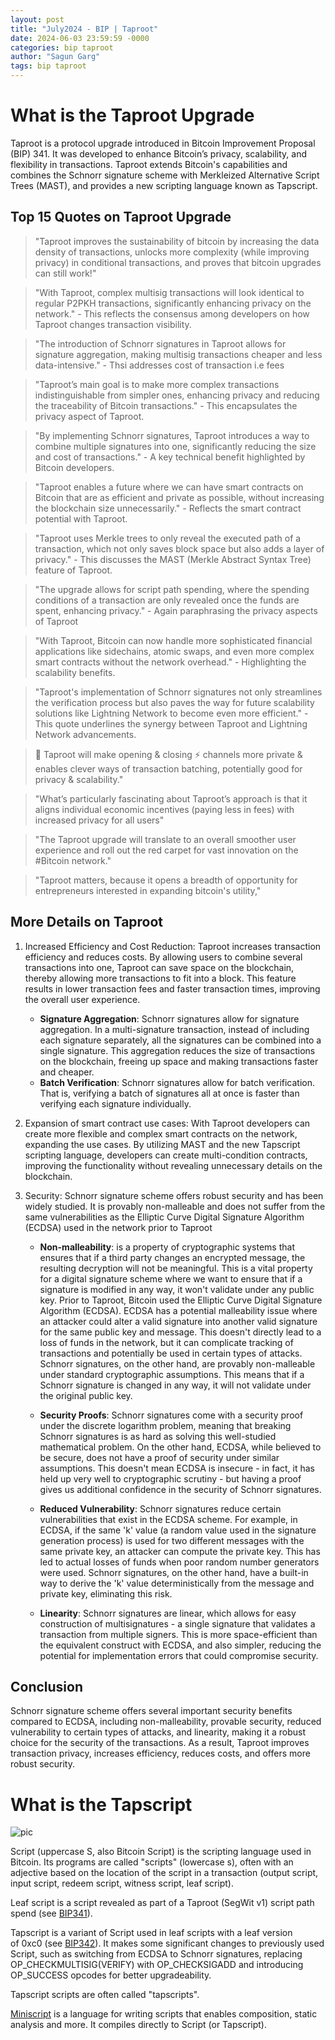 ```yaml
---
layout: post
title: "July2024 - BIP | Taproot"
date: 2024-06-03 23:59:59 -0000
categories: bip taproot
author: "Sagun Garg"
tags: bip taproot
---
```


# What is the Taproot Upgrade
Taproot is a protocol upgrade introduced in Bitcoin Improvement Proposal (BIP) 341. It was developed to enhance Bitcoin’s privacy, scalability, and flexibility in transactions. Taproot extends Bitcoin's capabilities and combines the Schnorr signature scheme with Merkleized Alternative Script Trees (MAST), and provides a new scripting language known as Tapscript.

## Top 15 Quotes on Taproot Upgrade

> "Taproot improves the sustainability of bitcoin by increasing the data density of transactions, unlocks more complexity (while improving privacy) in conditional transactions, and proves that bitcoin upgrades can still work!"

> "With Taproot, complex multisig transactions will look identical to regular P2PKH transactions, significantly enhancing privacy on the network." - This reflects the consensus among developers on how Taproot changes transaction visibility.

> "The introduction of Schnorr signatures in Taproot allows for signature aggregation, making multisig transactions cheaper and less data-intensive." - Thsi addresses cost of transaction i.e fees 

> "Taproot’s main goal is to make more complex transactions indistinguishable from simpler ones, enhancing privacy and reducing the traceability of Bitcoin transactions." - This encapsulates the privacy aspect of Taproot.

> "By implementing Schnorr signatures, Taproot introduces a way to combine multiple signatures into one, significantly reducing the size and cost of transactions." - A key technical benefit highlighted by Bitcoin developers.

> "Taproot enables a future where we can have smart contracts on Bitcoin that are as efficient and private as possible, without increasing the blockchain size unnecessarily." - Reflects the smart contract potential with Taproot.

> "Taproot uses Merkle trees to only reveal the executed path of a transaction, which not only saves block space but also adds a layer of privacy." - This discusses the MAST (Merkle Abstract Syntax Tree) feature of Taproot.

> "The upgrade allows for script path spending, where the spending conditions of a transaction are only revealed once the funds are spent, enhancing privacy." - Again paraphrasing the privacy aspects of Taproot

>"With Taproot, Bitcoin can now handle more sophisticated financial applications like sidechains, atomic swaps, and even more complex smart contracts without the network overhead." - Highlighting the scalability benefits.

> "Taproot's implementation of Schnorr signatures not only streamlines the verification process but also paves the way for future scalability solutions like Lightning Network to become even more efficient." - This quote underlines the synergy between Taproot and Lightning Network advancements.

> 🥕 Taproot will make opening & closing ⚡️ channels more private & enables clever ways of transaction batching, potentially good for privacy & scalability."

> "What’s particularly fascinating about Taproot’s approach is that it aligns individual economic incentives (paying less in fees) with increased privacy for all users" 

> "The Taproot upgrade will translate to an overall smoother user experience and roll out the red carpet for vast innovation on the #Bitcoin network."

> "Taproot matters, because it opens a breadth of opportunity for entrepreneurs interested in expanding bitcoin's utility,"

## More Details on Taproot

1. Increased Efficiency and Cost Reduction: Taproot increases transaction efficiency and reduces costs. By allowing users to combine several transactions into one, Taproot can save space on the blockchain, thereby allowing more transactions to fit into a block. This feature results in lower transaction fees and faster transaction times, improving the overall user experience. 

    - **Signature Aggregation**: Schnorr signatures allow for signature aggregation. In a multi-signature transaction, instead of including each signature separately, all the signatures can be combined into a single signature. This aggregation reduces the size of transactions on the blockchain, freeing up space and making transactions faster and cheaper.
    - **Batch Verification**: Schnorr signatures allow for batch verification. That is, verifying a batch of signatures all at once is faster than verifying each signature individually. 

2. Expansion of smart contract use cases: With Taproot developers can create more flexible and complex smart contracts on the network, expanding the use cases. By utilizing MAST and the new Tapscript scripting language, developers can create multi-condition contracts, improving the functionality without revealing unnecessary details on the blockchain.

3. Security: Schnorr signature scheme offers robust security and has been widely studied. It is provably non-malleable and does not suffer from the same vulnerabilities as the Elliptic Curve Digital Signature Algorithm (ECDSA) used in the network prior to Taproot

    - **Non-malleability**:  is a property of cryptographic systems that ensures that if a third party changes an encrypted message, the resulting decryption will not be meaningful. This is a vital property for a digital signature scheme where we want to ensure that if a signature is modified in any way, it won't validate under any public key. Prior to Taproot, Bitcoin used the Elliptic Curve Digital Signature Algorithm (ECDSA). ECDSA has a potential malleability issue where an attacker could alter a valid signature into another valid signature for the same public key and message. This doesn't directly lead to a loss of funds in the network, but it can complicate tracking of transactions and potentially be used in certain types of attacks. Schnorr signatures, on the other hand, are provably non-malleable under standard cryptographic assumptions. This means that if a Schnorr signature is changed in any way, it will not validate under the original public key.

    - **Security Proofs**: Schnorr signatures come with a security proof under the discrete logarithm problem, meaning that breaking Schnorr signatures is as hard as solving this well-studied mathematical problem. On the other hand, ECDSA, while believed to be secure, does not have a proof of security under similar assumptions. This doesn't mean ECDSA is insecure - in fact, it has held up very well to cryptographic scrutiny - but having a proof gives us additional confidence in the security of Schnorr signatures.

    - **Reduced Vulnerability**: Schnorr signatures reduce certain vulnerabilities that exist in the ECDSA scheme. For example, in ECDSA, if the same 'k' value (a random value used in the signature generation process) is used for two different messages with the same private key, an attacker can compute the private key. This has led to actual losses of funds when poor random number generators were used. Schnorr signatures, on the other hand, have a built-in way to derive the 'k' value deterministically from the message and private key, eliminating this risk.

    - **Linearity**: Schnorr signatures are linear, which allows for easy construction of multisignatures - a single signature that validates a transaction from multiple signers. This is more space-efficient than the equivalent construct with ECDSA, and also simpler, reducing the potential for implementation errors that could compromise security.

## Conclusion
Schnorr signature scheme offers several important security benefits compared to ECDSA, including non-malleability, provable security, reduced vulnerability to certain types of attacks, and linearity, making it a robust choice for the security of the transactions. As a result, Taproot improves transaction privacy, increases efficiency, reduces costs, and offers more robust security. 

# What is the Tapscript

![pic](https://sagungarg.com/assets/img/log-post-images/blog-july24-tapscript-script-miniscript.png)

Script (uppercase S, also Bitcoin Script) is the scripting language used in Bitcoin. Its programs are called "scripts" (lowercase s), often with an adjective based on the location of the script in a transaction (output script, input script, redeem script, witness script, leaf script).

Leaf script is a script revealed as part of a Taproot (SegWit v1) script path spend (see [BIP341](https://github.com/bitcoin/bips/blob/master/bip-0341.mediawiki)).

Tapscript is a variant of Script used in leaf scripts with a leaf version of 0xc0 (see [BIP342](https://github.com/bitcoin/bips/blob/master/bip-0342.mediawiki)). It makes some significant changes to previously used Script, such as switching from ECDSA to Schnorr signatures, replacing OP_CHECKMULTISIG(VERIFY) with OP_CHECKSIGADD and introducing OP_SUCCESS opcodes for better upgradeability. 

Tapscript scripts are often called "tapscripts".

[Miniscript](https://bitcoin.sipa.be/miniscript/) is a language for writing scripts that enables composition, static analysis and more. It compiles directly to Script (or Tapscript).

